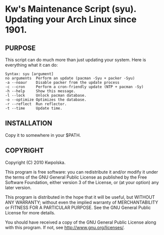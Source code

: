 Kw's Maintenance Script (syu). Updating your Arch Linux since 1901.
==============

PURPOSE
-------
This script can do much more than just updating your system. Here is everything what it can do:

    Syntax: syu [argument]
    no arguments  Perform an update (pacman -Syu + packer -Syu)
    -a --noaur    Disable packer from the update process
    -c --cron     Perform a cron-friendly update (NTP + pacman -Sy)
    -h --help     Show this message.
    -l --lock     Unlock pacman database.
    -o --optimize Optimizes the database.
    -r --reflect  Run reflector.
    -t --time     Update time.

INSTALLATION
------------
Copy it to somewhere in your $PATH.

COPYRIGHT
---------
Copyright (C) 2010 Kwpolska.

This program is free software: you can redistribute it and/or modify
it under the terms of the GNU General Public License as published by
the Free Software Foundation, either version 3 of the License, or
(at your option) any later version.

This program is distributed in the hope that it will be useful,
but WITHOUT ANY WARRANTY; without even the implied warranty of
MERCHANTABILITY or FITNESS FOR A PARTICULAR PURPOSE.  See the
GNU General Public License for more details.

You should have received a copy of the GNU General Public License
along with this program.  If not, see <http://www.gnu.org/licenses/>.

